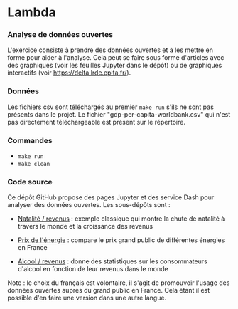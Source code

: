 # Lambda

### Analyse de données ouvertes

L'exercice consiste à prendre des données ouvertes et à les mettre en forme pour aider à l'analyse. Cela peut se faire sous forme d'articles avec des graphiques (voir les feuilles Jupyter dans le dépôt) ou de graphiques interactifs (voir  https://delta.lrde.epita.fr/).

### Données
Les fichiers csv sont téléchargés au premier `make run` s'ils ne sont pas présents dans le projet. Le fichier "gdp-per-capita-worldbank.csv" qui n'est pas directement téléchargeable est présent sur le répertoire.

### Commandes
* `make run`
* `make clean`

### Code source

Ce dépôt GitHub propose des pages Jupyter et des service Dash pour analyser des données ouvertes. Les sous-dépôts sont :

* [Natalité / revenus](https://github.com/oricou/delta/tree/main/population) : exemple classique qui montre la chute de natalité à travers le monde et la croissance des revenus
* [Prix de l'énergie](https://github.com/oricou/delta/tree/main/energies) : compare le prix grand public de différentes énergies en France

* [Alcool / revenus](https://github.com/El-Bicente/lambda/tree/main/alcool) : donne des statistiques sur les consommateurs d'alcool en fonction de leur revenus dans le monde

Note : le choix du français est volontaire, il s'agit de promouvoir l'usage
       des données ouvertes auprès du grand public en France. Cela étant il
       est possible d'en faire une version dans une autre langue.
